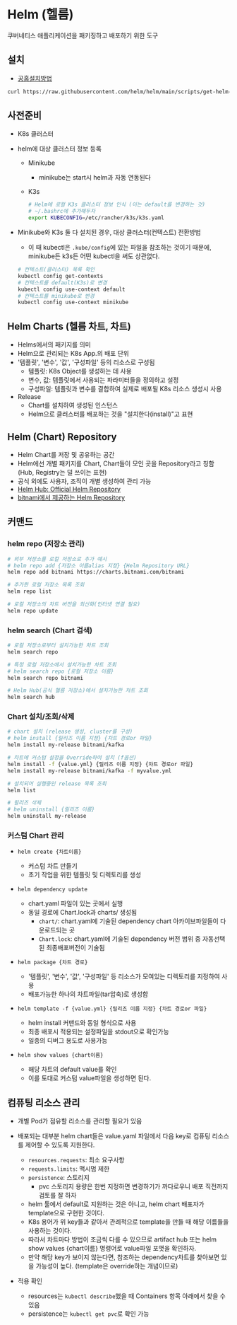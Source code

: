 # Helm (헬름)

쿠버네티스 애플리케이션을 패키징하고 배포하기 위한 도구

## 설치

- [공홈설치방법](https://helm.sh/docs/intro/install/)

```sh
curl https://raw.githubusercontent.com/helm/helm/main/scripts/get-helm-3 | bash
```

## 사전준비

- K8s 클러스터
- helm에 대상 클러스터 정보 등록
  - Minikube
    - minikube는 start시 helm과 자동 연동된다
  - K3s

    ```sh
    # Helm에 로컬 K3s 클러스터 정보 인식 (이는 default를 변경하는 것)
    # ~/.bashrc에 추가해두자
    export KUBECONFIG=/etc/rancher/k3s/k3s.yaml
    ```

- Minikube와 K3s 둘 다 설치된 경우, 대상 클러스터(컨텍스트) 전환방법
  - 이 때 kubectl은 `.kube/config`에 있는 파일을 참조하는 것이기 때문에, minikube든 k3s든 어떤 kubectl을 써도 상관없다.

  ```sh
  # 컨텍스트(클러스터) 목록 확인
  kubectl config get-contexts
  # 컨텍스트를 default(K3s)로 변경
  kubectl config use-context default
  # 컨텍스트를 minikube로 변경
  kubectl config use-context minikube
  ```

## Helm Charts (헬름 차트, 차트)

- Helms에서의 패키지를 의미
- Helm으로 관리되는 K8s App.의 배포 단위
- '템플릿', '변수', '값', '구성파일' 등의 리소스로 구성됨
  - 템플릿: K8s Object를 생성하는 데 사용
  - 변수, 값: 템플릿에서 사용되는 파라미터들을 정의하고 설정
  - 구성파일: 템플릿과 변수를 결합하여 실제로 배포될 K8s 리소스 생성시 사용
- Release
  - Chart를 설치하여 생성된 인스턴스
  - Helm으로 클러스터를 배포하는 것을 "설치한다(install)"고 표현

## Helm (Chart) Repository

- Helm Chart를 저장 및 공유하는 공간
- Helm에선 개별 패키지를 Chart, Chart들이 모인 곳을 Repository라고 칭함(Hub, Registry는 덜 쓰이는 표현)
- 공식 외에도 사용자, 조직이 개별 생성하여 관리 가능
- [Helm Hub: Official Helm Repository](https://hub.helm.sh/)
- [bitnami에서 제공하는 Helm Repository](https://charts.bitnami.com/)

## 커맨드

### helm repo (저장소 관리)

```sh
# 외부 저장소를 로컬 저장소로 추가 예시
# helm repo add {저장소 이름alias 지정} {Helm Repository URL}
helm repo add bitnami https://charts.bitnami.com/bitnami

# 추가한 로컬 저장소 목록 조회
helm repo list

# 로컬 저장소의 차트 버전을 최신화(인터넷 연결 필요)
helm repo update
```

### helm search (Chart 검색)

```sh
# 로컬 저장소로부터 설치가능한 차트 조회
helm search repo

# 특정 로컬 저장소에서 설치가능한 차트 조회
# helm search repo {로컬 저장소 이름}
helm search repo bitnami

# Helm Hub(공식 헬름 저장소)에서 설치가능한 차트 조회
helm search hub
```

### Chart 설치/조회/삭제

```sh
# chart 설치 (release 생성, cluster를 구성)
# helm install {릴리즈 이름 지정} {차트 경로or 파일}
helm install my-release bitnami/kafka

# 차트에 커스텀 설정을 Override하여 설치 (f옵션)
helm install -f {value.yml} {릴리즈 이름 지정} {차트 경로or 파일}
helm install my-release bitnami/kafka -f myvalue.yml

# 설치되어 실행중인 release 목록 조회
helm list

# 릴리즈 삭제
# helm uninstall {릴리즈 이름}
helm uninstall my-release
```

### 커스텀 Chart 관리

- `helm create {차트이름}`
  - 커스텀 차트 만들기
  - 초기 작업을 위한 템플릿 및 디렉토리를 생성

- `helm dependency update`
  - chart.yaml 파일이 있는 곳에서 실행
  - 동일 경로에 Chart.lock과 charts/ 생성됨
    - `chart/`:  chart.yaml에 기술된 dependency chart 아카이브파일들이 다운로드되는 곳
    - `Chart.lock`: chart.yaml에 기술된 dependency 버전 범위 중 자동선택된 최종배포버전이 기술됨
- `helm package {차트 경로}`
  - '템플릿', '변수', '값', '구성파일' 등 리소스가 모여있는 디렉토리를 지정하여 사용
  - 배포가능한 하나의 차트파일(tar압축)로 생성함

- `helm template -f {value.yml} {릴리즈 이름 지정} {차트 경로or 파일}`
  - helm install 커맨드와 동일 형식으로 사용
  - 최종 배포시 적용되는 설정파일을 stdout으로 확인가능
  - 일종의 디버그 용도로 사용가능
- `helm show values {chart이름}`
  - 해당 차트의 default value를 확인
  - 이를 토대로 커스텀 value파일을 생성하면 된다.

## 컴퓨팅 리소스 관리

- 개별 Pod가 점유할 리소스를 관리할 필요가 있음
- 배포되는 대부분 helm chart들은 value.yaml 파일에서 다음 key로 컴퓨팅 리소스를 제어할 수 있도록 지원한다.
  - `resources.requests`: 최소 요구사항
  - `requests.limits`: 맥시멈 제한
  - `persistence`: 스토리지
    - pvc 스토리지 용량은 한번 지정하면 변경하기가 까다로우니 배포 직전까지 검토를 잘 하자
  - helm 툴에서 default로 지원하는 것은 아니고, helm chart 배포자가 template으로 구현한 것이다.
  - K8s 용어가 위 key들과 같아서 관례적으로 template을 만들 때 해당 이름들을 사용하는 것이다.
  - 따라서 차트마다 방법이 조금씩 다를 수 있으므로 artifact hub 또는 helm show values {chart이름} 명령어로 value파일 포맷을 확인하자.
  - 만약 해당 key가 보이지 않는다면, 참조하는 dependency차트를 찾아보면 있을 가능성이 높다. (template은 override하는 개념이므로)

- 적용 확인
  - resources는 `kubectl describe`했을 때 Containers 항목 아래에서 찾을 수 있음
  - persistence는 `kubectl get pvc`로 확인 가능
